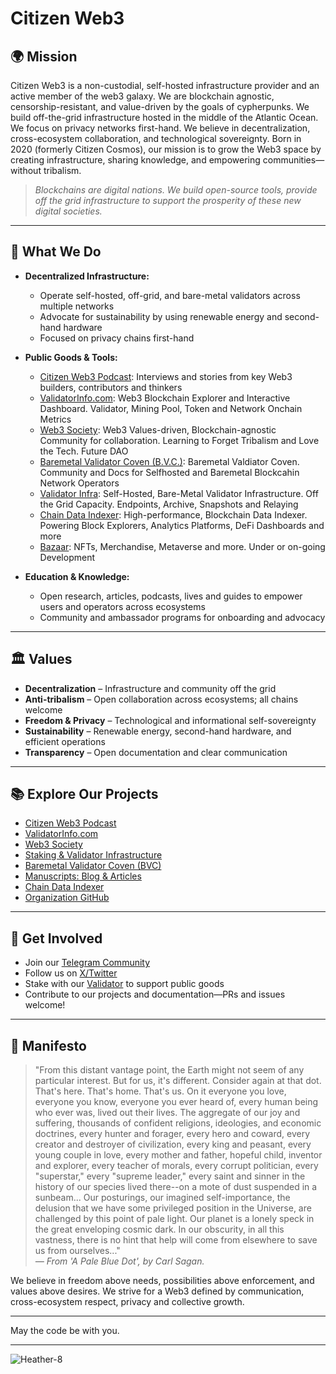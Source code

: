 # Citizen Web3

## 🌍 Mission
Citizen Web3 is a non-custodial, self-hosted infrastructure provider and an active member of the web3 galaxy. We are blockchain agnostic, censorship-resistant, and value-driven by the goals of cypherpunks. We build off-the-grid infrastructure hosted in the middle of the Atlantic Ocean. We focus on privacy networks first-hand. We believe in decentralization, cross-ecosystem collaboration, and technological sovereignty. Born in 2020 (formerly Citizen Cosmos), our mission is to grow the Web3 space by creating infrastructure, sharing knowledge, and empowering communities—without tribalism.

> *Blockchains are digital nations. We build open-source tools, provide off the grid infrastructure to support the prosperity of these new digital societies.*

---

## 🚀 What We Do

- **Decentralized Infrastructure:**  
  - Operate self-hosted, off-grid, and bare-metal validators across multiple networks
  - Advocate for sustainability by using renewable energy and second-hand hardware
  - Focused on privacy chains first-hand 

- **Public Goods & Tools:**  
  - [Citizen Web3 Podcast](https://podcast.citizenweb3.com): Interviews and stories from key Web3 builders, contributors and thinkers
  - [ValidatorInfo.com](https://validatorinfo.com): Web3 Blockchain Explorer and Interactive Dashboard. Validator, Mining Pool, Token and Network Onchain Metrics
  - [Web3 Society](https://t.me/web_3_society): Web3 Values-driven, Blockchain-agnostic Community for collaboration. Learning to Forget Tribalism and Love the Tech. Future DAO 
  - [Baremetal Validator Coven (B.V.C.)](https://bvc.citizenweb3.com/): Baremetal Valdiator Coven. Community and Docs for Selfhosted and Baremetal Blockcahin Network Operators 
  - [Validator Infra](https://www.citizenweb3.com/staking): Self-Hosted, Bare-Metal Validator Infrastructure. Off the Grid Capacity. Endpoints, Archive, Snapshots and Relaying
  - [Chain Data Indexer](https://github.com/citizenweb3/chain-data-indexer): High-performance, Blockchain Data Indexer. Powering Block Explorers, Analytics Platforms, DeFi Dashboards and more
  - [Bazaar](): NFTs, Merchandise, Metaverse and more. Under or on-going Development

- **Education & Knowledge:**  
  - Open research, articles, podcasts, lives and guides to empower users and operators across ecosystems
  - Community and ambassador programs for onboarding and advocacy

---

## 🏛️ Values

- **Decentralization** – Infrastructure and community off the grid
- **Anti-tribalism** – Open collaboration across ecosystems; all chains welcome
- **Freedom & Privacy** – Technological and informational self-sovereignty
- **Sustainability** – Renewable energy, second-hand hardware, and efficient operations
- **Transparency** – Open documentation and clear communication

---

## 📚 Explore Our Projects

- [Citizen Web3 Podcast](https://podcast.citizenweb3.com)
- [ValidatorInfo.com](https://validatorinfo.com)
- [Web3 Society](https://github.com/citizenweb3/web3-society)
- [Staking & Validator Infrastructure](https://github.com/citizenweb3/staking?tab=readme-ov-file#citizen-web3-validator-architecture)
- [Baremetal Validator Coven (BVC)](https://bvc.citizenweb3.com/)
- [Manuscripts: Blog & Articles](https://github.com/citizenweb3/manuscripts)
- [Chain Data Indexer](https://github.com/citizenweb3/chain-data-indexer)
- [Organization GitHub](https://github.com/citizenweb3)

---

## 🤝 Get Involved

- Join our [Telegram Community](https://t.me/web_3_society)
- Follow us on [X/Twitter](https://twitter.com/citizen_web3)
- Stake with our [Validator](https://www.citizenweb3.com/staking) to support public goods
- Contribute to our projects and documentation—PRs and issues welcome!

---

## 📝 Manifesto

> "From this distant vantage point, the Earth might not seem of any particular interest. But for us, it's different. Consider again at that dot. That's here. That's home. That's us. On it everyone you love, everyone you know, everyone you ever heard of, every human being who ever was, lived out their lives. The aggregate of our joy and suffering, thousands of confident religions, ideologies, and economic doctrines, every hunter and forager, every hero and coward, every creator and destroyer of civilization, every king and peasant, every young couple in love, every mother and father, hopeful child, inventor and explorer, every teacher of morals, every corrupt politician, every "superstar," every "supreme leader," every saint and sinner in the history of our species lived there--on a mote of dust suspended in a sunbeam... Our posturings, our imagined self-importance, the delusion that we have some privileged position in the Universe, are challenged by this point of pale light. Our planet is a lonely speck in the great enveloping cosmic dark. In our obscurity, in all this vastness, there is no hint that help will come from elsewhere to save us from ourselves..."  
> *— From 'A Pale Blue Dot', by Carl Sagan.*

We believe in freedom above needs, possibilities above enforcement, and values above desires. We strive for a Web3 defined by communication, cross-ecosystem respect, privacy and collective growth.

---

May the code be with you.

---

![Heather-8](https://github.com/user-attachments/assets/26e4a16b-b37c-4da3-b3ce-38aa53aaa5f6)

